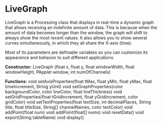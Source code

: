 # LiveGraph
LiveGraph is a Processing class that displays in real-time a dynamic graph that allows receiving an indefinite amount of data.
This is because when the amount of data becomes longer than the window, the graph will shift to always show the most recent values.
It also allows you to show several curves simultaneously, in which they all share the X-axis (time).

Most of its parameters are definable variables so you can customize its appearance and behavior to suit different applications.

**Constructor:**
LiveGraph (float x, float y, float windowWidth, float windowHeight, PApplet window, int numOfChannels)


**Functions:**
void setAxisProperties(float tMax, float yMin, float yMax, float timeIncrement, String yUnit)
void setGraphProperties(color backgroundColor, color lineColor, float lineThickness)
void setGridProperties(float tGridIncrement, float yGridIncrement, color gridColor)
void setTextProperties(float textSize, int decimalPlaces, String title, float titleSize, String[] channelNames, color textColor)
void addPoint(float num)
void addPoint(float[] nums)
void resetData()
void export(String tableName)
void display()
